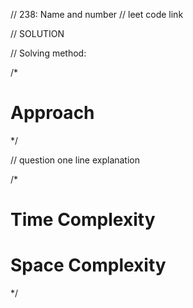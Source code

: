 // 238: Name and number
// leet code link

// SOLUTION

// Solving method:

/\*

# Approach

\*/

// question one line explanation

<!-- Functions -->

/\*

# Time Complexity

# Space Complexity

\*/

<!-- Main Function -->

